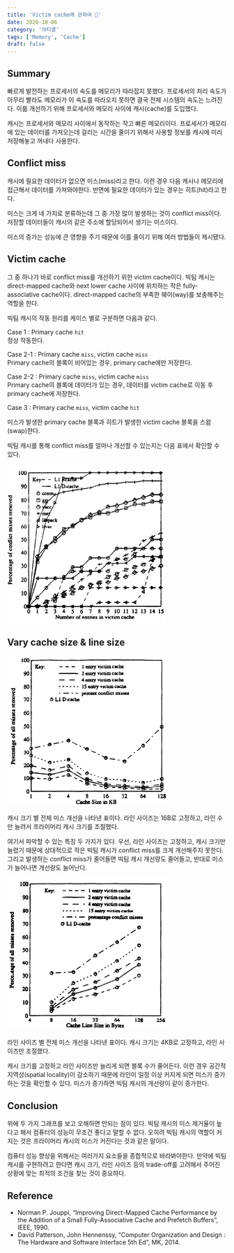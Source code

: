 ```yaml
---
title: 'Victim cache에 관하여 🧱'
date: 2020-10-06
category: '아티클'
tags: ['Memory', 'Cache']
draft: false
---
```


## Summary

빠르게 발전하는 프로세서의 속도를 메모리가 따라잡지 못했다. 프로세서의 처리 속도가 아무리 빨라도 메모리가 이 속도를 따라오지 못하면 결국 전체 시스템의 속도는 느려진다. 이를 개선하기 위해 프로세서와 메모리 사이에 캐시(cache)를 도입했다.

캐시는 프로세서와 메모리 사이에서 동작하는 작고 빠른 메모리이다. 프로세서가 메모리에 있는 데이터를 가져오는데 걸리는 시간을 줄이기 위해서 사용할 정보를 캐시에 미리 저장해놓고 꺼내다 사용한다.

## Conflict miss

캐시에 필요한 데이터가 없으면 미스(miss)라고 한다. 이런 경우 다음 캐시나 메모리에 접근해서 데이터를 가져와야한다. 반면에 필요한 데이터가 있는 경우는 히트(hit)라고 한다.

미스는 크게 네 가지로 분류하는데 그 중 가장 많이 발생하는 것이 conflict miss이다. 저장할 데이터들이 캐시의 같은 주소에 할당되어서 생기는 미스이다.

미스의 증가는 성능에 큰 영향을 주기 때문에 이를 줄이기 위해 여러 방법들이 제시됐다.

## Victim cache

그 중 하나가 바로 conflict miss를 개선하기 위한 victim cache이다. 빅팀 캐시는 direct-mapped cache와 next lower cache 사이에 위치하는 작은 fully-associative cache이다. direct-mapped cache의 부족한 웨이(way)를 보충해주는 역할을 한다.

빅팀 캐시의 작동 원리를 케이스 별로 구분하면 다음과 같다.

Case 1 : Primary cache `hit`  
정상 작동한다.

Case 2-1 : Primary cache `miss`, victim cache `miss`  
Primary cache의 블록이 비어있는 경우, primary cache에만 저장한다.

Case 2-2 : Primary cache `miss`, victim cache `miss`  
Primary cache의 블록에 데이터가 있는 경우, 데이터를 victim cache로 이동 후 primary cache에 저장한다.

Case 3 : Primary cache `miss`, victim cache `hit`

미스가 발생한 primary cache 블록과 히트가 발생한 victim cache 블록을 스왑(swap)한다.

빅팀 캐시를 통해 conflict miss를 얼마나 개선할 수 있는지는 다음 표에서 확인할 수 있다.

![entries](images/number-of-entries-in-victim-cache.png)

## Vary cache size & line size

![cache-size](images/cache-size-in-kb.png)

캐시 크기 별 전체 미스 개선을 나타낸 표이다. 라인 사이즈는 16B로 고정하고, 라인 수만 늘려서 프라이머리 캐시 크기를 조절했다.

여기서 파악할 수 있는 특징 두 가지가 있다. 우선, 라인 사이즈는 고정하고, 캐시 크기만 늘렸기 때문에 상대적으로 작은 빅팀 캐시가 conflict miss를 크게 개선해주지 못한다. 그리고 발생하는 conflict miss가 줄어들면 빅팀 캐시 개선량도 줄어들고, 반대로 미스가 늘어나면 개선량도 늘어난다.

![cache-line](images/cache-line-in-bytes.png)

라인 사이즈 별 전체 미스 개선을 나타낸 표이다. 캐시 크기는 4KB로 고정하고, 라인 사이즈만 조절했다.

캐시 크기를 고정하고 라인 사이즈만 늘리게 되면 블록 수가 줄어든다. 이런 경우 공간적 지역성(spatial locality)이 감소하기 때문에 라인이 일정 이상 커지게 되면 미스가 증가하는 것을 확인할 수 있다. 미스가 증가하면 빅팀 캐시의 개선량이 같이 증가한다.

## Conclusion

위에 두 가지 그래프를 보고 오해하면 안되는 점이 있다. 빅팀 캐시의 미스 제거율이 높다고 해서 컴퓨터의 성능이 무조건 좋다고 말할 수 없다. 오히려 빅팀 캐시의 역할이 커지는 것은 프라이머리 캐시의 미스가 커진다는 것과 같은 말이다.

컴퓨터 성능 향상을 위해서는 여러가지 요소들을 종합적으로 바라봐야한다. 만약에 빅팀 캐시를 구현하려고 한다면 캐시 크기, 라인 사이즈 등의 trade-off를 고려해서 주어진 상황에 맞는 최적의 조건을 찾는 것이 중요하다.

## Reference

- Norman P. Jouppi, “Improving Direct-Mapped Cache Performance by the Addition of a Small Fully-Associative Cache and Prefetch Buffers”, IEEE, 1990.
- David Patterson, John Hennenssy, “Computer Organization and Design : The Hardware and Software Interface 5th Ed”, MK, 2014.

